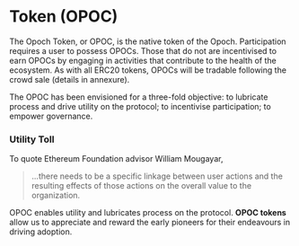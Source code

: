 # Token \(OPOC\)

The Opoch Token, or OPOC, is the native token of the Opoch. Participation requires a user to possess OPOCs. Those that do not are incentivised to earn OPOCs by engaging in activities that contribute to the health of the ecosystem. As with all ERC20 tokens, OPOCs will be tradable following the crowd sale \(details in annexure\).

The OPOC has been envisioned for a three-fold objective: to lubricate process and drive utility on the protocol; to incentivise participation; to empower governance.

### Utility Toll

To quote Ethereum Foundation advisor William Mougayar, 

> ...there needs to be a specific linkage between user actions and the resulting effects of those actions on the overall value to the organization.

OPOC enables utility and lubricates process on the protocol. **OPOC tokens** allow us to appreciate and reward the early pioneers for their endeavours in driving adoption. 

